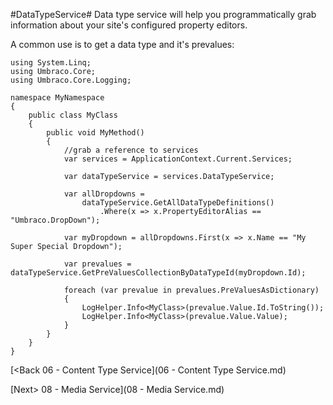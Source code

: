 #DataTypeService#
Data type service will help you programmatically grab information about your site's configured property editors.

A common use is to get a data type and it's prevalues:

```
using System.Linq;
using Umbraco.Core;
using Umbraco.Core.Logging;

namespace MyNamespace
{
    public class MyClass
    {
        public void MyMethod()
        {
            //grab a reference to services
            var services = ApplicationContext.Current.Services;

            var dataTypeService = services.DataTypeService;

            var allDropdowns =
                dataTypeService.GetAllDataTypeDefinitions()
                    .Where(x => x.PropertyEditorAlias == "Umbraco.DropDown");

            var myDropdown = allDropdowns.First(x => x.Name == "My Super Special Dropdown");

            var prevalues = dataTypeService.GetPreValuesCollectionByDataTypeId(myDropdown.Id);

            foreach (var prevalue in prevalues.PreValuesAsDictionary)
            {
                LogHelper.Info<MyClass>(prevalue.Value.Id.ToString());
                LogHelper.Info<MyClass>(prevalue.Value.Value);
            }
        }
    }
}
```

[<Back 06 - Content Type Service](06 - Content Type Service.md)

[Next> 08 - Media Service](08 - Media Service.md)